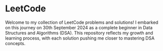 # LeetCode
Welcome to my collection of LeetCode problems and solutions! I embarked on this journey on 30th September 2024 as a complete beginner in Data Structures and Algorithms (DSA). This repository reflects my growth and learning process, with each solution pushing me closer to mastering DSA concepts.
